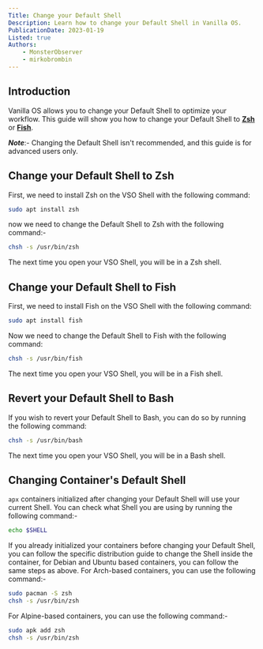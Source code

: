 ```yaml
---
Title: Change your Default Shell
Description: Learn how to change your Default Shell in Vanilla OS.
PublicationDate: 2023-01-19
Listed: true
Authors:
    - MonsterObserver
    - mirkobrombin
---
```


## Introduction

Vanilla OS allows you to change your Default Shell to optimize your workflow. This guide will show you how to change your Default Shell to [**Zsh**](https://zsh.sourceforge.io/) or [**Fish**](https://fishshell.com/).

**_Note_**:- Changing the Default Shell isn't recommended, and this guide is for advanced users only.

## Change your Default Shell to Zsh

First, we need to install Zsh on the VSO Shell with the following command:

```bash
sudo apt install zsh
```

now we need to change the Default Shell to Zsh with the following command:-

```bash
chsh -s /usr/bin/zsh
```

The next time you open your VSO Shell, you will be in a Zsh shell.

## Change your Default Shell to Fish

First, we need to install Fish on the VSO Shell with the following command:

```bash
sudo apt install fish
```

Now we need to change the Default Shell to Fish with the following command:

```bash
chsh -s /usr/bin/fish
```

The next time you open your VSO Shell, you will be in a Fish shell.

## Revert your Default Shell to Bash

If you wish to revert your Default Shell to Bash, you can do so by running the following command:

```bash
chsh -s /usr/bin/bash
```

The next time you open your VSO Shell, you will be in a Bash shell.

## Changing Container's Default Shell

`apx` containers initialized after changing your Default Shell will use your current Shell. You can check what Shell you are using by running the following command:-

```bash
echo $SHELL
```

If you already initialized your containers before changing your Default Shell, you can follow the specific distribution guide to change the Shell inside the container, for Debian and Ubuntu based containers, you can follow the same steps as above. For Arch-based containers, you can use the following command:-

```bash
sudo pacman -S zsh
chsh -s /usr/bin/zsh
```

For Alpine-based containers, you can use the following command:-

```bash
sudo apk add zsh
chsh -s /usr/bin/zsh
```
